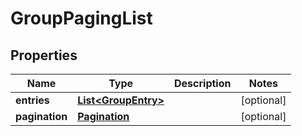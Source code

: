 
# GroupPagingList

## Properties
Name | Type | Description | Notes
------------ | ------------- | ------------- | -------------
**entries** | [**List&lt;GroupEntry&gt;**](GroupEntry.md) |  |  [optional]
**pagination** | [**Pagination**](Pagination.md) |  |  [optional]



